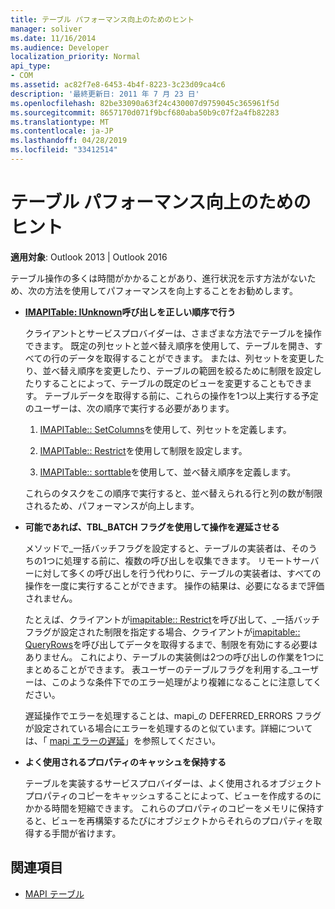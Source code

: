 ```yaml
---
title: テーブル パフォーマンス向上のためのヒント
manager: soliver
ms.date: 11/16/2014
ms.audience: Developer
localization_priority: Normal
api_type:
- COM
ms.assetid: ac82f7e8-6453-4b4f-8223-3c23d09ca4c6
description: '最終更新日: 2011 年 7 月 23 日'
ms.openlocfilehash: 82be33090a63f24c430007d9759045c365961f5d
ms.sourcegitcommit: 8657170d071f9bcf680aba50b9c07f2a4fb82283
ms.translationtype: MT
ms.contentlocale: ja-JP
ms.lasthandoff: 04/28/2019
ms.locfileid: "33412514"
---
```

# <a name="tips-for-better-table-performance"></a>テーブル パフォーマンス向上のためのヒント
  
**適用対象**: Outlook 2013 | Outlook 2016 
  
テーブル操作の多くは時間がかかることがあり、進行状況を示す方法がないため、次の方法を使用してパフォーマンスを向上することをお勧めします。
  
- **[IMAPITable: IUnknown](imapitableiunknown.md)呼び出しを正しい順序で行う**
    
   クライアントとサービスプロバイダーは、さまざまな方法でテーブルを操作できます。 既定の列セットと並べ替え順序を使用して、テーブルを開き、すべての行のデータを取得することができます。 または、列セットを変更したり、並べ替え順序を変更したり、テーブルの範囲を絞るために制限を設定したりすることによって、テーブルの既定のビューを変更することもできます。 テーブルデータを取得する前に、これらの操作を1つ以上実行する予定のユーザーは、次の順序で実行する必要があります。
    
    1. [IMAPITable:: SetColumns](imapitable-setcolumns.md)を使用して、列セットを定義します。
        
    2. [IMAPITable:: Restrict](imapitable-restrict.md)を使用して制限を設定します。
        
    3. [IMAPITable:: sorttable](imapitable-sorttable.md)を使用して、並べ替え順序を定義します。
    
    これらのタスクをこの順序で実行すると、並べ替えられる行と列の数が制限されるため、パフォーマンスが向上します。
    
- **可能であれば、TBL_BATCH フラグを使用して操作を遅延させる**
    
    メソッドで\_一括バッチフラグを設定すると、テーブルの実装者は、そのうちの1つに処理する前に、複数の呼び出しを収集できます。 リモートサーバーに対して多くの呼び出しを行う代わりに、テーブルの実装者は、すべての操作を一度に実行することができます。 操作の結果は、必要になるまで評価されません。 
    
    たとえば、クライアントが[imapitable:: Restrict](imapitable-restrict.md)を呼び出して、\_一括バッチフラグが設定された制限を指定する場合、クライアントが[imapitable:: QueryRows](imapitable-queryrows.md)を呼び出してデータを取得するまで、制限を有効にする必要はありません。 これにより、テーブルの実装側は2つの呼び出しの作業を1つにまとめることができます。 表ユーザーのテーブルフラグを利用する\_ユーザーは、このような条件下でのエラー処理がより複雑になることに注意してください。 
    
    遅延操作でエラーを処理することは、mapi\_の DEFERRED_ERRORS フラグが設定されている場合にエラーを処理するのと似ています。詳細については、「 [mapi エラーの遅延](deferring-mapi-errors.md)」を参照してください。 
    
- **よく使用されるプロパティのキャッシュを保持する**
    
    テーブルを実装するサービスプロバイダーは、よく使用されるオブジェクトプロパティのコピーをキャッシュすることによって、ビューを作成するのにかかる時間を短縮できます。 これらのプロパティのコピーをメモリに保持すると、ビューを再構築するたびにオブジェクトからそれらのプロパティを取得する手間が省けます。
    
## <a name="see-also"></a>関連項目

- [MAPI テーブル](mapi-tables.md)

